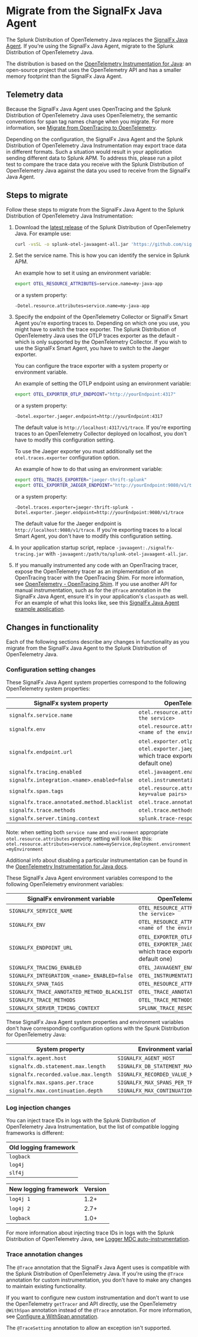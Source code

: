 # Migrate from the SignalFx Java Agent

The Splunk Distribution of OpenTelemetry Java replaces the
[SignalFx Java Agent](https://github.com/signalfx/signalfx-java-tracing).
If you're using the SignalFx Java Agent, migrate to the Splunk Distribution of
OpenTelemetry Java.

The distribution is based on the [OpenTelemetry Instrumentation for Java](https://github.com/open-telemetry/opentelemetry-java-instrumentation):
an open-source project that uses the OpenTelemetry API and has a smaller memory
footprint than the SignalFx Java Agent.

## Telemetry data

Because the SignalFx Java Agent uses OpenTracing and the Splunk Distribution
of OpenTelemetry Java uses OpenTelemetry, the semantic
conventions for span tag names change when you migrate. For more information,
see [Migrate from OpenTracing to OpenTelemetry](https://docs.signalfx.com/en/latest/apm/apm-getting-started/apm-opentelemetry-collector.html#apm-opentelemetry-migration).

Depending on the configuration, the SignalFx Java Agent and the Splunk Distribution of OpenTelemetry Java
Instrumentation may export trace data in different formats. Such a situation would
result in your application sending different data to Splunk APM.
To address this, please run a pilot test to compare the trace data you
receive with the Splunk Distribution of OpenTelemetry Java
against the data you used to receive from the SignalFx Java Agent.

## Steps to migrate

Follow these steps to migrate from the SignalFx Java Agent to the Splunk
Distribution of OpenTelemetry Java Instrumentation:

1. Download the [latest release](https://github.com/signalfx/splunk-otel-java/releases/latest/download/splunk-otel-javaagent-all.jar)
   of the Splunk Distribution of OpenTelemetry Java. For example use:
   ```bash
   curl -vsSL -o splunk-otel-javaagent-all.jar 'https://github.com/signalfx/splunk-otel-java/releases/latest/download/splunk-otel-javaagent-all.jar'
   ```
2. Set the service name. This is how you can identify the service in Splunk APM.

   An example how to set it using an environment variable:
   ```bash
   export OTEL_RESOURCE_ATTRIBUTES=service.name=my-java-app
   ```
   or a system property:
   ```
   -Dotel.resource.attributes=service.name=my-java-app
   ```
3. Specify the endpoint of the OpenTelemetry Collector or SignalFx Smart Agent you're exporting traces to.
   Depending on which one you use, you might have to switch the trace exporter. The Splunk Distribution of
   OpenTelemetry Java uses the OTLP traces exporter as the default - which is only supported by the
   OpenTelemetry Collector. If you wish to use the SignalFx Smart Agent, you have to switch to the Jaeger exporter.

   You can configure the trace exporter with a system property or environment variable.

   An example of setting the OTLP endpoint using an environment variable:
   ```bash
   export OTEL_EXPORTER_OTLP_ENDPOINT="http://yourEndpoint:4317"
   ```
   or a system property:
   ```
   -Dotel.exporter.jaeger.endpoint=http://yourEndpoint:4317
   ```
   The default value is `http://localhost:4317/v1/trace`. If you're exporting traces to an OpenTelemetry Collector
   deployed on localhost, you don't have to modify this configuration setting.

   To use the Jaeger exporter you must additionally set the `otel.traces.exporter` configuration option.

   An example of how to do that using an environment variable:
   ```bash
   export OTEL_TRACES_EXPORTER="jaeger-thrift-splunk"
   export OTEL_EXPORTER_JAEGER_ENDPOINT="http://yourEndpoint:9080/v1/trace"
   ```
   or a system property:
   ```
   -Dotel.traces.exporter=jaeger-thrift-splunk -Dotel.exporter.jaeger.endpoint=http://yourEndpoint:9080/v1/trace
   ```
   The default value for the Jaeger endpoint is `http://localhost:9080/v1/trace`. If you're exporting traces to a local
   Smart Agent, you don't have to modify this configuration setting.
4. In your application startup script, replace `-javaagent:./signalfx-tracing.jar`
   with `-javaagent:/path/to/splunk-otel-javaagent-all.jar`.
5. If you manually instrumented any code with an OpenTracing tracer, expose
   the OpenTelemetry tracer as an implementation of an OpenTracing tracer with
   the OpenTracing Shim. For more information, see
   [OpenTelemetry - OpenTracing Shim](https://github.com/open-telemetry/opentelemetry-java/tree/main/opentracing-shim).
   If you use another API for manual instrumentation, such as for the `@Trace`
   annotation in the SignalFx Java Agent, ensure it's in your application's
   `classpath` as well. For an example of what this looks like, see this
   [SignalFx Java Agent example application](https://github.com/signalfx/tracing-examples/blob/main/signalfx-tracing/signalfx-java-tracing/okhttp-and-jedis/src/main/java/com/signalfx/tracing/examples/javaagent/App.java).

## Changes in functionality

Each of the following sections describe any changes in functionality as you
migrate from the SignalFx Java Agent to the Splunk Distribution of
OpenTelemetry Java.

### Configuration setting changes

These SignalFx Java Agent system properties correspond to the following OpenTelemetry system properties:

| SignalFx system property                    | OpenTelemetry system property |
| ------------------------------------------- | ----------------------------- |
| `signalfx.service.name`                     | `otel.resource.attributes=service.name=<name of the service>`
| `signalfx.env`                              | `otel.resource.attributes=deployment.environment=<name of the environment>`
| `signalfx.endpoint.url`                     | `otel.exporter.otlp.endpoint` or `otel.exporter.jaeger.endpoint`, depending on which trace exporter you're using (OTLP is the default one)
| `signalfx.tracing.enabled`                  | `otel.javaagent.enabled`
| `signalfx.integration.<name>.enabled=false` | `otel.instrumentation.<id>.enabled=false`
| `signalfx.span.tags`                        | `otel.resource.attributes=<comma separated key=value pairs>`
| `signalfx.trace.annotated.method.blacklist` | `otel.trace.annotated.methods.exclude`
| `signalfx.trace.methods`                    | `otel.trace.methods`
| `signalfx.server.timing.context`            | `splunk.trace-response-header.enabled`

Note: when setting both `service name` and `environment` appropriate `otel.resource.attributes` property setting will
look like this: `otel.resource.attributes=service.name=myService,deployment.environment=myEnvironment`

Additional info about disabling a particular instrumentation can be found in the [OpenTelemetry Instrumentation for
Java docs](https://github.com/open-telemetry/opentelemetry-java-instrumentation/blob/main/docs/suppressing-instrumentation.md).

These SignalFx Java Agent environment variables correspond to the following
OpenTelemetry environment variables:

| SignalFx environment variable               | OpenTelemetry environment variable |
| ------------------------------------------- | ---------------------------------- |
| `SIGNALFX_SERVICE_NAME`                     | `OTEL_RESOURCE_ATTRIBUTES=service.name=<name of the service>`
| `SIGNALFX_ENV`                              | `OTEL_RESOURCE_ATTRIBUTES=deployment.environment=<name of the environment>`
| `SIGNALFX_ENDPOINT_URL`                     | `OTEL_EXPORTER_OTLP_ENDPOINT` or `OTEL_EXPORTER_JAEGER_ENDPOINT`, depending on which trace exporter you're using (OTLP is the default one)
| `SIGNALFX_TRACING_ENABLED`                  | `OTEL_JAVAAGENT_ENABLED`
| `SIGNALFX_INTEGRATION_<name>_ENABLED=false` | `OTEL_INSTRUMENTATION_<id>_ENABLED=false`
| `SIGNALFX_SPAN_TAGS`                        | `OTEL_RESOURCE_ATTRIBUTES`
| `SIGNALFX_TRACE_ANNOTATED_METHOD_BLACKLIST` | `OTEL_TRACE_ANNOTATED_METHODS_EXCLUDE`
| `SIGNALFX_TRACE_METHODS`                    | `OTEL_TRACE_METHODS`
| `SIGNALFX_SERVER_TIMING_CONTEXT`            | `SPLUNK_TRACE_RESPONSE_HEADER_ENABLED`

These SignalFx Java Agent system properties and environment variables don't
have corresponding configuration options with the Spunk Distribution for
OpenTelemetry Java:

| System property                      | Environment variable |
| ------------------------------------ | -------------------- |
| `signalfx.agent.host`                | `SIGNALFX_AGENT_HOST`
| `signalfx.db.statement.max.length`   | `SIGNALFX_DB_STATEMENT_MAX_LENGTH`
| `signalfx.recorded.value.max.length` | `SIGNALFX_RECORDED_VALUE_MAX_LENGTH`
| `signalfx.max.spans.per.trace`       | `SIGNALFX_MAX_SPANS_PER_TRACE`
| `signalfx.max.continuation.depth`    | `SIGNALFX_MAX_CONTINUATION_DEPTH`

### Log injection changes

You can inject trace IDs in logs with the Splunk Distribution of OpenTelemetry
Java Instrumentation, but the list of compatible logging frameworks is
different:

| Old logging framework |
| --------------------- |
| `logback` |
| `log4j` |
| `slf4j` |

| New logging framework | Version |
| --------------------- | ------- |
| `log4j 1` | 1.2+ |
| `log4j 2` | 2.7+ |
| `logback` | 1.0+ |

For more information about injecting trace IDs in logs with the Splunk
Distribution of OpenTelemetry Java, see
[Logger MDC auto-instrumentation](https://github.com/open-telemetry/opentelemetry-java-instrumentation/blob/master/docs/logger-mdc-instrumentation.md).

### Trace annotation changes

The `@Trace` annotation that the SignalFx Java Agent uses is compatible with
the Splunk Distribution of OpenTelemetry Java. If you're using
the `@Trace` annotation for custom instrumentation, you don't have to make any
changes to maintain existing functionality.

If you want to configure new custom instrumentation and don't want to use the
OpenTelemetry `getTracer` and API directly, use the OpenTelemetry `@WithSpan`
annotation instead of the `@Trace` annotation. For more information, see
[Configure a WithSpan annotation](https://github.com/open-telemetry/opentelemetry-java-instrumentation#configure-a-withspan-annotation).

The `@TraceSetting` annotation to allow an exception isn't supported.
